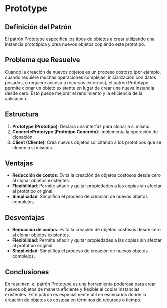 # Prototype

## Definición del Patrón

El patrón Prototype especifica los tipos de objetos a crear utilizando una instancia prototípica y crea nuevos objetos copiando este prototipo.

## Problema que Resuelve

Cuando la creación de nuevos objetos es un proceso costoso (por ejemplo, cuando requiere muchas operaciones complejas, inicialización con datos pesados, o requiere acceso a recursos externos), el patrón Prototype permite clonar un objeto existente en lugar de crear una nueva instancia desde cero. Esto puede mejorar el rendimiento y la eficiencia de la aplicación.

## Estructura

1. **Prototype (Prototipo)**: Declara una interfaz para clonar a sí mismo.
2. **ConcretePrototype (Prototipo Concreto)**: Implementa la operación de clonación.
3. **Client (Cliente)**: Crea nuevos objetos solicitando a los prototipos que se clonen a sí mismos.

## Ventajas

* **Reducción de costos**: Evita la creación de objetos costosos desde cero al clonar objetos existentes.
* **Flexibilidad**: Permite añadir y quitar propiedades a las copias sin afectar al prototipo original.
* **Simplicidad**: Simplifica el proceso de creación de nuevos objetos complejos.

## Desventajas

* **Reducción de costos**: Evita la creación de objetos costosos desde cero al clonar objetos existentes.
* **Flexibilidad**: Permite añadir y quitar propiedades a las copias sin afectar al prototipo original.
* **Simplicidad**: Simplifica el proceso de creación de nuevos objetos complejos.

## Conclusiones

En resumen, el patrón Prototype es una herramienta poderosa para crear nuevos objetos de manera eficiente y flexible al copiar instancias existentes. Este patrón es especialmente útil en escenarios donde la creación de objetos es costosa en términos de recursos o tiempo.
